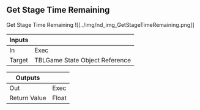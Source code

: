 ## Get Stage Time Remaining
Get Stage Time Remaining
![[../img/nd_img_GetStageTimeRemaining.png]]

|Inputs||
|--|--|
| In | Exec |
| Target | TBLGame State Object Reference |

|Outputs||
|--|--|
| Out | Exec |
| Return Value | Float |
